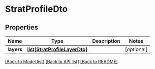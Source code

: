 # StratProfileDto

## Properties
Name | Type | Description | Notes
------------ | ------------- | ------------- | -------------
**layers** | [**list[StratProfileLayerDto]**](StratProfileLayerDto.md) |  | [optional] 

[[Back to Model list]](../README.md#documentation-for-models) [[Back to API list]](../README.md#documentation-for-api-endpoints) [[Back to README]](../README.md)

